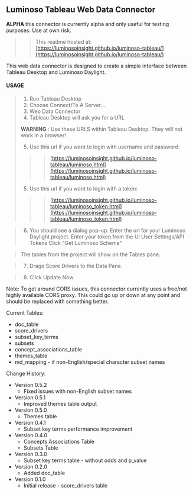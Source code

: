 ## Luminoso Tableau Web Data Connector

**ALPHA** this connector is currently alpha and only useful for testing purposes. Use at own risk.
>> This readme hosted at: [https://luminosoinsight.github.io/luminoso-tableau/](https://luminosoinsight.github.io/luminoso-tableau/)

This web data connector is designed to create a simple interface between Tableau Desktop and Luminoso Daylight.

#### USAGE

> 1. Run Tableau Desktop
> 2. Choose Connect/To A Server...
> 3. Web Data Connector
> 4. Tableau Desktop will ask you for a URL
>
> **WARNING** : Use these URLS within Tableau Desktop. They will not work in a browser!
>
> 5. Use this url if you want to login with username and password:
>>> [https://luminosoinsight.github.io/luminoso-tableau/luminoso.html](https://luminosoinsight.github.io/luminoso-tableau/luminoso.html)
>
> 5. Use this url if you want to login with a token:
>>> [https://luminosoinsight.github.io/luminoso-tableau/luminoso_token.html](https://luminosoinsight.github.io/luminoso-tableau/luminoso_token.html)

> 6. You should see a dialog pop-up.
> Enter the url for your Luminoso Daylight project.
> Enter your token from the UI User Settings/API Tokens
> Click "Get Luminoso Schema"

> The tables from the project will show on the Tables pane.

> 7. Drage Score Drivers to the Data Pane.

> 8. Click Update Now

Note: To get around CORS issues, this connector currently uses a free/not highly available CORS proxy. This could go up or down at any point and should be replaced with something better.

Current Tables:
 - doc_table
 - score_drivers
 - subset_key_terms
 - subsets
 - concept_associations_table
 - themes_table
 - md_mapping - if non-English/special character subset names

Change History:
 - Version 0.5.2
   - Fixed issues with non-English subset names
 - Version 0.5.1
   - Improved themes table output
 - Version 0.5.0
   - Themes table
 - Version 0.4.1
   - Subset key terms performance improvement
 - Version 0.4.0
   - Concepts Associations Table
   - Subsets Table
 - Version 0.3.0
   - Subset key terms table - without odds and p_value
- Version 0.2.0
   - Added doc_table
- Version 0.1.0
   - Initial release - score_drivers table
